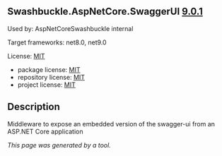 ﻿Swashbuckle.AspNetCore.SwaggerUI [9.0.1](https://www.nuget.org/packages/Swashbuckle.AspNetCore.SwaggerUI/9.0.1)
--------------------

Used by: AspNetCoreSwashbuckle internal

Target frameworks: net8.0, net9.0

License: [MIT](../../../../licenses/mit) 

- package license: [MIT](https://licenses.nuget.org/MIT) 
- repository license: [MIT](https://github.com/domaindrivendev/Swashbuckle.AspNetCore.git) 
- project license: [MIT](https://github.com/domaindrivendev/Swashbuckle.AspNetCore) 

Description
-----------
Middleware to expose an embedded version of the swagger-ui from an ASP.NET Core application

*This page was generated by a tool.*